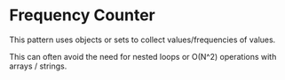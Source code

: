 # Frequency Counter

This pattern uses objects or sets to collect values/frequencies of values.

This can often avoid the need for nested loops or O(N^2) operations with arrays / strings.

